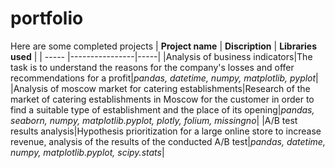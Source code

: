 # portfolio
Here are some completed projects
| **Project name** | **Discription** | **Libraries used** |
| ----- |----------------|-----|
|Analysis of business indicators|The task is to understand the reasons for the company's losses and offer recommendations for a profit|*pandas, datetime, numpy, matplotlib, pyplot*|
|Analysis of moscow market for catering establishments|Research of the market of catering establishments in Moscow for the customer in order to find a suitable type of establishment and the place of its opening|*pandas, seaborn, numpy, matplotlib.pyplot, plotly, folium, missingno*|
|A/B test results analysis|Hypothesis prioritization for a large online store to increase revenue, analysis of the results of the conducted A/B test|*pandas, datetime, numpy, matplotlib.pyplot, scipy.stats*|
